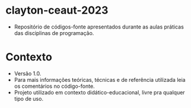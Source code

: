 # clayton-ceaut-2023

* Repositório de códigos-fonte apresentados durante as aulas práticas das disciplinas de programação.


# Contexto #

* Versão 1.0.
* Para mais informações teóricas, técnicas e de referência utilizada leia os comentários no código-fonte.
* Projeto utilizado em contexto didático-educacional, livre pra qualquer tipo de uso.
